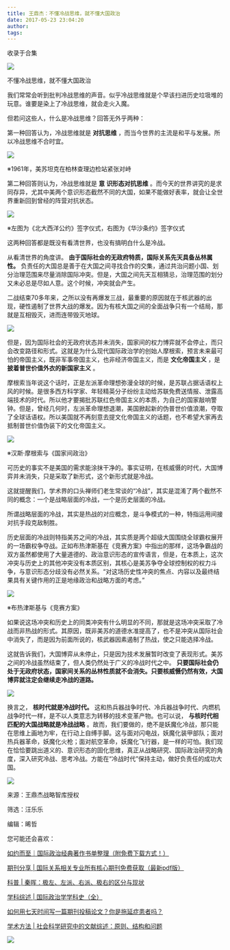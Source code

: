 ```yaml
---
title: 王鼎杰：不懂冷战思维，就不懂大国政治
date: 2017-05-23 23:04:20
author: 
tags: 
---
```



收录于合集

![](/images/4284/2.png)

  

不懂冷战思维，就不懂大国政治

  

我们常常会听到批判冷战思维的声音。似乎冷战思维就是个早该扫进历史垃圾堆的玩意。谁要是染上了冷战思维，就会走火入魔。

但若问这些人，什么是冷战思维？回答无外乎两种：

第一种回答认为，冷战思维就是 **对抗思维** ，而当今世界的主流是和平与发展。所以冷战思维不合时宜。

![](/images/4284/3.jpeg)

※1961年，美苏坦克在柏林查理边检站紧张对峙  

第二种回答则认为，冷战思维就是 **意** **识形态对抗思维**
。而今天的世界讲究的是求同存异，尤其中美两个意识形态截然不同的大国，如果不能做好表率，就会让全世界重新回到曾经的阵营对抗状态。

![](/images/4284/4.png)

※左图为《北大西洋公约》签字仪式，右图为《华沙条约》签字仪式  

这两种回答都是既没有看清世界，也没有搞明白什么是冷战。

从看清世界的角度讲。 **由于国际社会的无政府特质，国际关系先天具备丛林属性。**
负责任的大国总是善于在大国之间寻找合作的交集，通过共治问题小国、划分治理范围来尽量消除国际冲突。但是，大国之间先天互相猜忌，治理范围的划分又未必总是尽如人意。这个时候，冲突就会产生。

二战结束70多年来，之所以没有再爆发三战，最重要的原因就在于核武器的出现，硬性遏制了世界大战的爆发。因为有核大国之间的全面战争只有一个结局，那就是互相毁灭，进而连带毁灭地球。

![](/images/4284/5.jpeg)

但是，因为国际社会的无政府状态并未消失，国家间的权力博弈就不会停止，而只会改变路径和形式。这就是为什么现代国际政治学的创始人摩根索，预言未来最可怕的帝国主义，既非军事帝国主义，也非经济帝国主义，而是
**文化帝国主义** ，是 **披着普世价值外衣的新国家主义** 。

摩根索当年说这个话时，正是左派革命理想弥漫全球的时候，是苏联占据话语权上风的时候。是很多西方科学家、年轻精英分子纷纷主动给苏联免费送情报、泄露高端技术的时代。所以他才要揭批苏联红色帝国主义的本质，为自己的国家敲响警钟。但是，曾经几何时，左派革命理想退潮，美国掀起新的伪普世价值浪潮，夺取了全球话语权。所以美国就不再刻意去提文化帝国主义的话题，也不希望大家再去抵制普世价值伪装下的文化帝国主义。

  

![](/images/4284/6.jpeg)

※汉斯·摩根索与《国家间政治》  

可历史的事实不是美国的需求能涂抹干净的。事实证明，在核威慑的时代，大国博弈并未消失，只是采取了新形式，这个新形式就是冷战。

这就提醒我们，学术界的口头禅师们老生常谈的“冷战”，其实是混淆了两个截然不同的概念：一个是战略层面的冷战，一个是历史层面的冷战。

所谓战略层面的冷战，其实是热战的对应概念，是斗争模式的一种，特指运用间接对抗手段克敌制胜。

历史层面的冷战则特指美苏之间的冷战，其实质是两个超级大国围绕全球霸权展开的一场霸权争夺战。正如布热津斯基在《竞赛方案》中指出的那样，这场争霸战的双方虽然都使用了大量道德的、政治意识形态的宣传语言，但是，在本质上，这次冲突与历史上的其他冲突没有本质区别，其核心是美苏争夺全球控制权的权力斗争，与意识形态分歧没有必然关系。“对这场历史性冲突的焦点、内容以及最终结果具有关键作用的正是地缘政治和战略方面的考虑。”

  

![](/images/4284/7.jpeg)

※布热津斯基与《竞赛方案》  

如果说这场冲突和历史上的同类冲突有什么明显的不同，那就是这场冲突采取了冷战而非热战的形式。其原因，既非美苏的道德水准提高了，也不是冲突从国际社会中消失了，而是因为前面所说的，核武器因素遏制了热战，使之只能选择冷战。

这就告诉我们，大国博弈从未停止，只是因为技术发展暂时改变了表现形式。美苏之间的冷战虽然结束了，但人类仍然处于广义的冷战时代之中。
**只要国际社会仍处于无政府状态，国家间关系的丛林性质就不会消失。只要核威慑仍然有效，大国博弈就注定会继续走冷战的道路。**

![](/images/4284/8.png)

换言之， **核时代就是冷战时代。** 这和热兵器战争时代、冷兵器战争时代、内燃机战争时代一样，是不以人类意志为转移的技术变革产物。也可以说，
**与核时代相匹配的大国战略就是冷战战略**
。故而，我们要做的，绝不是妖魔化冷战，那只能在思维上画地为牢，在行动上自缚手脚。这与面对闪电战，妖魔化装甲部队；面对热兵器革命，妖魔化火枪；面对航空革命，妖魔化飞行器，是一样的可怕。我们现在恰恰要跳出道义的、意识形态的固化思维，真正从战略研究、国际政治研究的角度，深入研究冷战、思考冷战。方能在“冷战时代”保持主动，做好负责任的成功大国。

  

![](/images/4284/9.png)

  

来源：王鼎杰战略智库授权

筛选：汪乐乐

编辑：晞哲

  

您可能还会喜欢：

[如约而至｜国际政治经典著作书单整理（附免费下载方式！）](http://mp.weixin.qq.com/s?__biz=MzI3MTYzMzE5Mw==&mid=2247484047&idx=1&sn=7cbf5e66e8c4ecc1567f9259c5ddf5c5&chksm=eb3f9cc9dc4815df5dfd4d47882cb03ee5512acbfc03a57ff759a0b64aea0cd3cf5d6fc36fa8&scene=21#wechat_redirect)

[期刊分享 |
国际关系相关专业所有核心期刊免费获取（最新pdf版）](http://mp.weixin.qq.com/s?__biz=MzI3MTYzMzE5Mw==&mid=2247484056&idx=4&sn=23e11c3222678a1409b173359f85dcb6&chksm=eb3f9cdedc4815c8aa50ea71548dfdd5c0cc40a9ea28de076ba14178d74f9e0b7a711b093821&scene=21#wechat_redirect)  

[科普 |
秦晖：极左、左派、右派、极右的区分与现状](http://mp.weixin.qq.com/s?__biz=MzI3MTYzMzE5Mw==&mid=2247484129&idx=1&sn=b4819efcf421a202fe5000359d0ef690&chksm=eb3f9ca7dc4815b1fddd880e2813515080e9f23e1049089bd9db87260e729551cd43c7619a34&scene=21#wechat_redirect)

[学科综述 |
国际政治学学科史（全）](http://mp.weixin.qq.com/s?__biz=MzI3MTYzMzE5Mw==&mid=2247483961&idx=2&sn=5e1bb06e2f8d246383f9e8174ea0076c&chksm=eb3f9c7fdc481569bcaa1581a4ece88cbe824d51e4d781d7869f341462adc7ba51e294353da7&scene=21#wechat_redirect)

[如何用七天时间写一篇期刊投稿论文？你是拖延症患者吗？](http://mp.weixin.qq.com/s?__biz=MzI3MTYzMzE5Mw==&mid=2247484151&idx=2&sn=beceb344e95a48a15efc15ce307797f0&chksm=eb3f9cb1dc4815a7d4b7a41a82c5f10c07c6e3f0fec0d98d91941c346c4a340c0dfa19419f49&scene=21#wechat_redirect)

[学术方法 |
社会科学研究中的文献综述：原则、结构和问题](http://mp.weixin.qq.com/s?__biz=MzI3MTYzMzE5Mw==&mid=2247484201&idx=3&sn=2b9aa0f06a89ed149a5f455401965d41&chksm=eb3f9d6fdc481479e554f8a3519dfd12446d5100a44584567d2d191535c29584a2835d768a23&scene=21#wechat_redirect)

  

![](/images/4284/10.png)


